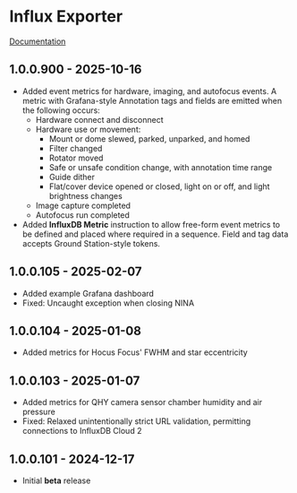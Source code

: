 ﻿# Influx Exporter
[Documentation](https://daleghent.com/influxdb-exporter)

## 1.0.0.900 - 2025-10-16
* Added event metrics for hardware, imaging, and autofocus events. A metric with Grafana-style Annotation tags and fields are emitted when the following occurs:
  * Hardware connect and disconnect
  * Hardware use or movement:
	* Mount or dome slewed, parked, unparked, and homed
	* Filter changed
	* Rotator moved
	* Safe or unsafe condition change, with annotation time range
	* Guide dither
	* Flat/cover device opened or closed, light on or off, and light brightness changes
  * Image capture completed
  * Autofocus run completed
* Added **InfluxDB Metric** instruction to allow free-form event metrics to be defined and placed where required in a sequence. Field and tag data accepts Ground Station-style tokens.

## 1.0.0.105 - 2025-02-07
* Added example Grafana dashboard
* Fixed: Uncaught exception when closing NINA

## 1.0.0.104 - 2025-01-08
* Added metrics for Hocus Focus' FWHM and star eccentricity

## 1.0.0.103 - 2025-01-07
* Added metrics for QHY camera sensor chamber humidity and air pressure
* Fixed: Relaxed unintentionally strict URL validation, permitting connections to InfluxDB Cloud 2

## 1.0.0.101 - 2024-12-17
* Initial **beta** release
